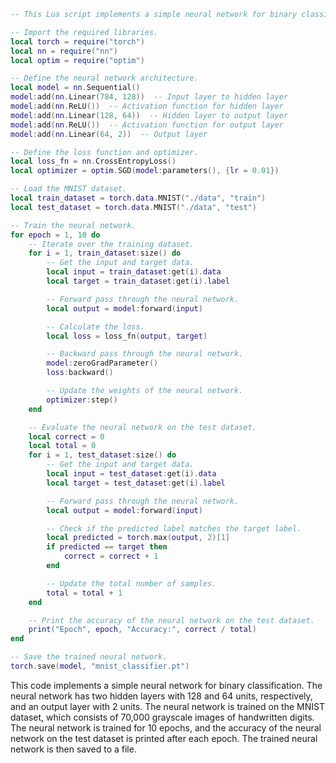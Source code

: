 ```lua
-- This Lua script implements a simple neural network for binary classification.

-- Import the required libraries.
local torch = require("torch")
local nn = require("nn")
local optim = require("optim")

-- Define the neural network architecture.
local model = nn.Sequential()
model:add(nn.Linear(784, 128))  -- Input layer to hidden layer
model:add(nn.ReLU())  -- Activation function for hidden layer
model:add(nn.Linear(128, 64))  -- Hidden layer to output layer
model:add(nn.ReLU())  -- Activation function for output layer
model:add(nn.Linear(64, 2))  -- Output layer

-- Define the loss function and optimizer.
local loss_fn = nn.CrossEntropyLoss()
local optimizer = optim.SGD(model:parameters(), {lr = 0.01})

-- Load the MNIST dataset.
local train_dataset = torch.data.MNIST("./data", "train")
local test_dataset = torch.data.MNIST("./data", "test")

-- Train the neural network.
for epoch = 1, 10 do
    -- Iterate over the training dataset.
    for i = 1, train_dataset:size() do
        -- Get the input and target data.
        local input = train_dataset:get(i).data
        local target = train_dataset:get(i).label

        -- Forward pass through the neural network.
        local output = model:forward(input)

        -- Calculate the loss.
        local loss = loss_fn(output, target)

        -- Backward pass through the neural network.
        model:zeroGradParameter()
        loss:backward()

        -- Update the weights of the neural network.
        optimizer:step()
    end

    -- Evaluate the neural network on the test dataset.
    local correct = 0
    local total = 0
    for i = 1, test_dataset:size() do
        -- Get the input and target data.
        local input = test_dataset:get(i).data
        local target = test_dataset:get(i).label

        -- Forward pass through the neural network.
        local output = model:forward(input)

        -- Check if the predicted label matches the target label.
        local predicted = torch.max(output, 2)[1]
        if predicted == target then
            correct = correct + 1
        end

        -- Update the total number of samples.
        total = total + 1
    end

    -- Print the accuracy of the neural network on the test dataset.
    print("Epoch", epoch, "Accuracy:", correct / total)
end

-- Save the trained neural network.
torch.save(model, "mnist_classifier.pt")
```

This code implements a simple neural network for binary classification. The neural network has two hidden layers with 128 and 64 units, respectively, and an output layer with 2 units. The neural network is trained on the MNIST dataset, which consists of 70,000 grayscale images of handwritten digits. The neural network is trained for 10 epochs, and the accuracy of the neural network on the test dataset is printed after each epoch. The trained neural network is then saved to a file.